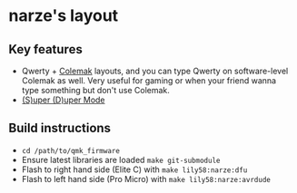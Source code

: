# narze's layout

## Key features
- Qwerty + [Colemak](https://colemak.com) layouts, and you can type Qwerty on software-level Colemak as well. Very useful for gaming or when your friend wanna type something but don't use Colemak.
- [(S)uper (D)uper Mode](/users/narze/readme.md)

## Build instructions
- `cd /path/to/qmk_firmware`
- Ensure latest libraries are loaded `make git-submodule`
- Flash to right hand side (Elite C) with `make lily58:narze:dfu`
- Flash to left hand side (Pro Micro) with `make lily58:narze:avrdude`
